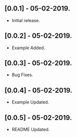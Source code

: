## [0.0.1] - 05-02-2019.

* Initial release.

## [0.0.2] - 05-02-2019.

* Example Added.

## [0.0.3] - 05-02-2019.

* Bug Fixes.

## [0.0.4] - 05-02-2019.

* Example Updated.

## [0.0.5] - 05-02-2019.

* README Updated.